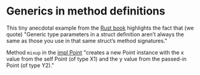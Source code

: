 # Generics in method definitions

This tiny anecdotal example from the [Rust book](https://doc.rust-lang.org/book/ch10-01-syntax.html#in-method-definitions)
highlights the fact that (we quote) "Generic type parameters in a struct definition aren’t always
the same as those you use in that same struct’s method signatures."

Method `mixup` in the [impl Point](src/main.rs) "creates a new Point instance with the x value from
the self Point (of type X1) and the y value from the passed-in Point (of type Y2)."